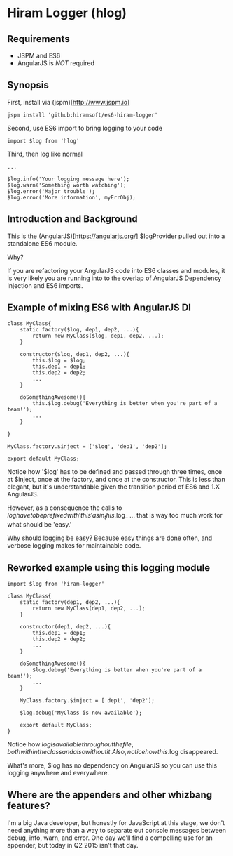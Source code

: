 Hiram Logger (hlog)
=======

Requirements
-----

* JSPM and ES6
* AngularJS is *NOT* required

Synopsis
-----

First, install via (jspm)[http://www.jspm.io]

    jspm install 'github:hiramsoft/es6-hiram-logger'

Second, use ES6 import to bring logging to your code

    import $log from 'hlog'

Third, then log like normal

    ...

    $log.info('Your logging message here');
    $log.warn('Something worth watching');
    $log.error('Major trouble');
    $log.error('More information', myErrObj);

Introduction and Background
------
This is the (AngularJS)[https://angularjs.org/] $logProvider pulled out into a standalone ES6 module.

Why?

If you are refactoring your AngularJS code into ES6 classes and modules,
it is very likely you are running into to the overlap of AngularJS Dependency Injection and ES6 imports.

Example of mixing ES6 with AngularJS DI
---------

    class MyClass{
        static factory($log, dep1, dep2, ...){
            return new MyClass($log, dep1, dep2, ...);
        }

        constructor($log, dep1, dep2, ...){
            this.$log = $log;
            this.dep1 = dep1;
            this.dep2 = dep2;
            ...
        }

        doSomethingAwesome(){
            this.$log.debug('Everything is better when you're part of a team!');
            ...
        }

    }

    MyClass.factory.$inject = ['$log', 'dep1', 'dep2'];

    export default MyClass;

Notice how '$log' has to be defined and passed through three times, once at $inject, once at the factory,
and once at the constructor.  This is less than elegant, but it's understandable given the transition period
of ES6 and 1.X AngularJS.

However, as a consequence the calls to $log have to be prefixed with 'this' as in _this.$log_
... that is way too much work for what should be 'easy.'

Why should logging be easy?  Because easy things are done often, and verbose logging makes for maintainable code.

Reworked example using this logging module
-------

    import $log from 'hiram-logger'

    class MyClass{
        static factory(dep1, dep2, ...){
            return new MyClass(dep1, dep2, ...);
        }

        constructor(dep1, dep2, ...){
            this.dep1 = dep1;
            this.dep2 = dep2;
            ...
        }

        doSomethingAwesome(){
            $log.debug('Everything is better when you're part of a team!');
            ...
        }

        MyClass.factory.$inject = ['dep1', 'dep2'];

        $log.debug('MyClass is now available');

        export default MyClass;
    }

Notice how $log is available throughout the file, both within the class and also without it.  Also, notice how
this.$log disappeared.

What's more, $log has no dependency on AngularJS so you can use this logging anywhere and everywhere.

Where are the appenders and other whizbang features?
------

I'm a big Java developer, but honestly for JavaScript at this stage, we don't need anything more than a way to
separate out console messages between debug, info, warn, and error.
One day we'll find a compelling use for an appender, but today in Q2 2015 isn't that day.